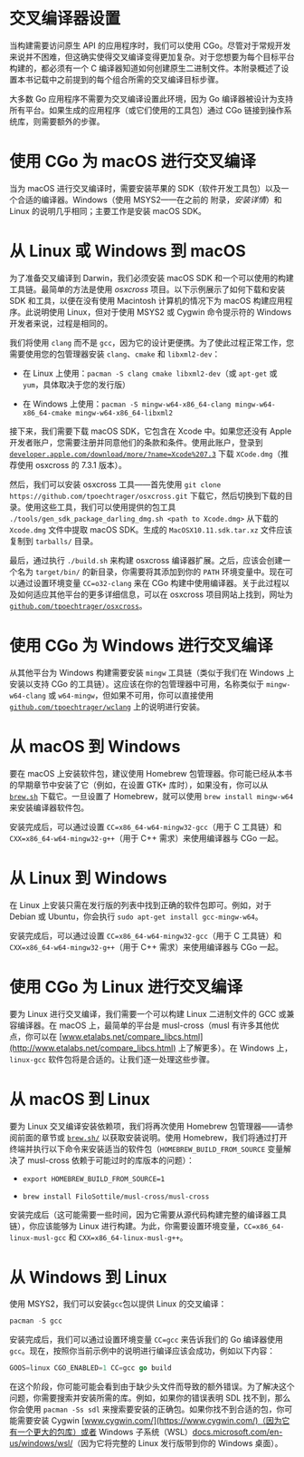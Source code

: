 # 交叉编译器设置

当构建需要访问原生 API 的应用程序时，我们可以使用 CGo。尽管对于常规开发来说并不困难，但这确实使得交叉编译变得更加复杂。对于您想要为每个目标平台构建的，都必须有一个 C 编译器知道如何创建原生二进制文件。本附录概述了设置本书记载中之前提到的每个组合所需的交叉编译目标步骤。

大多数 Go 应用程序不需要为交叉编译设置此环境，因为 Go 编译器被设计为支持所有平台。如果生成的应用程序（或它们使用的工具包）通过 CGo 链接到操作系统库，则需要额外的步骤。

# 使用 CGo 为 macOS 进行交叉编译

当为 macOS 进行交叉编译时，需要安装苹果的 SDK（软件开发工具包）以及一个合适的编译器。Windows（使用 MSYS2——在之前的 附录，*安装详情*）和 Linux 的说明几乎相同；主要工作是安装 macOS SDK。

# 从 Linux 或 Windows 到 macOS

为了准备交叉编译到 Darwin，我们必须安装 macOS SDK 和一个可以使用的构建工具链。最简单的方法是使用 *osxcross* 项目。以下示例展示了如何下载和安装 SDK 和工具，以便在没有使用 Macintosh 计算机的情况下为 macOS 构建应用程序。此说明使用 Linux，但对于使用 MSYS2 或 Cygwin 命令提示符的 Windows 开发者来说，过程是相同的。

我们将使用 `clang` 而不是 `gcc`，因为它的设计更便携。为了使此过程正常工作，您需要使用您的包管理器安装 `clang`、`cmake` 和 `libxml2-dev`：

+   在 Linux 上使用：`pacman -S clang cmake libxml2-dev`（或 `apt-get` 或 `yum`，具体取决于您的发行版）

+   在 Windows 上使用：`pacman -S mingw-w64-x86_64-clang mingw-w64-x86_64-cmake mingw-w64-x86_64-libxml2`

接下来，我们需要下载 macOS SDK，它包含在 Xcode 中。如果您还没有 Apple 开发者账户，您需要注册并同意他们的条款和条件。使用此账户，登录到 [`developer.apple.com/download/more/?name=Xcode%207.3`](https://developer.apple.com/download/more/?name=Xcode%207.3) 下载 `XCode.dmg`（推荐使用 osxcross 的 7.3.1 版本）。

然后，我们可以安装 osxcross 工具——首先使用 `git clone https://github.com/tpoechtrager/osxcross.git` 下载它，然后切换到下载的目录。使用这些工具，我们可以使用提供的包工具 `./tools/gen_sdk_package_darling_dmg.sh <path to Xcode.dmg>` 从下载的 `Xcode.dmg` 文件中提取 macOS SDK。生成的 `MacOSX10.11.sdk.tar.xz` 文件应该复制到 `tarballs/` 目录。

最后，通过执行 `./build.sh` 来构建 osxcross 编译器扩展。之后，应该会创建一个名为 `target/bin/` 的新目录，你需要将其添加到你的 `PATH` 环境变量中。现在可以通过设置环境变量 `CC=o32-clang` 来在 CGo 构建中使用编译器。关于此过程以及如何适应其他平台的更多详细信息，可以在 osxcross 项目网站上找到，网址为 [`github.com/tpoechtrager/osxcross`](https://github.com/tpoechtrager/osxcross)。

# 使用 CGo 为 Windows 进行交叉编译

从其他平台为 Windows 构建需要安装 `mingw` 工具链（类似于我们在 Windows 上安装以支持 CGo 的工具链）。这应该在你的包管理器中可用，名称类似于 `mingw-w64-clang` 或 `w64-mingw`，但如果不可用，你可以直接使用 [`github.com/tpoechtrager/wclang`](https://github.com/tpoechtrager/wclang) 上的说明进行安装。

# 从 macOS 到 Windows

要在 macOS 上安装软件包，建议使用 Homebrew 包管理器。你可能已经从本书的早期章节中安装了它（例如，在设置 GTK+ 库时），如果没有，你可以从 [`brew.sh`](https://brew.sh) 下载它。一旦设置了 Homebrew，就可以使用 `brew install mingw-w64` 来安装编译器软件包。

安装完成后，可以通过设置 `CC=x86_64-w64-mingw32-gcc`（用于 C 工具链）和 `CXX=x86_64-w64-mingw32-g++`（用于 C++ 需求）来使用编译器与 CGo 一起。

# 从 Linux 到 Windows

在 Linux 上安装只需在发行版的列表中找到正确的软件包即可。例如，对于 Debian 或 Ubuntu，你会执行 `sudo apt-get install gcc-mingw-w64`。

安装完成后，可以通过设置 `CC=x86_64-w64-mingw32-gcc`（用于 C 工具链）和 `CXX=x86_64-w64-mingw32-g++`（用于 C++ 需求）来使用编译器与 CGo 一起。

# 使用 CGo 为 Linux 进行交叉编译

要为 Linux 进行交叉编译，我们需要一个可以构建 Linux 二进制文件的 GCC 或兼容编译器。在 macOS 上，最简单的平台是 musl-cross（musl 有许多其他优点，你可以在 [www.etalabs.net/compare_libcs.html](http://www.etalabs.net/compare_libcs.html) 上了解更多）。在 Windows 上，`linux-gcc` 软件包将是合适的。让我们逐一处理这些步骤。

# 从 macOS 到 Linux

要为 Linux 交叉编译安装依赖项，我们将再次使用 Homebrew 包管理器——请参阅前面的章节或 [`brew.sh/`](https://brew.sh/) 以获取安装说明。使用 Homebrew，我们将通过打开终端并执行以下命令来安装适当的软件包（`HOMEBREW_BUILD_FROM_SOURCE` 变量解决了 musl-cross 依赖于可能过时的库版本的问题）：

+   `export HOMEBREW_BUILD_FROM_SOURCE=1`

+   `brew install FiloSottile/musl-cross/musl-cross`

安装完成后（这可能需要一些时间，因为它需要从源代码构建完整的编译器工具链），你应该能够为 Linux 进行构建。为此，你需要设置环境变量，`CC=x86_64-linux-musl-gcc` 和 `CXX=x86_64-linux-musl-g++`。

# 从 Windows 到 Linux

使用 MSYS2，我们可以安装`gcc`包以提供 Linux 的交叉编译：

```go
pacman -S gcc
```

安装完成后，我们可以通过设置环境变量 `CC=gcc` 来告诉我们的 Go 编译器使用 `gcc`。现在，按照你当前示例中的说明进行编译应该会成功，例如以下内容：

```go
GOOS=linux CGO_ENABLED=1 CC=gcc go build
```

在这个阶段，你可能可能会看到由于缺少头文件而导致的额外错误。为了解决这个问题，你需要搜索并安装所需的库。例如，如果你的错误表明 SDL 找不到，那么你会使用 `pacman -Ss sdl` 来搜索要安装的正确包。如果你找不到合适的包，你可能需要安装 Cygwin [www.cygwin.com/](https://www.cygwin.com/)（因为它有一个更大的包库）或者 Windows 子系统（WSL）[docs.microsoft.com/en-us/windows/wsl/](https://docs.microsoft.com/en-us/windows/wsl/)（因为它将完整的 Linux 发行版带到你的 Windows 桌面）。
